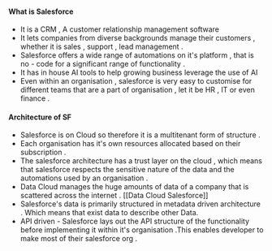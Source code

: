 

#### **What is Salesforce**
- It is a CRM , A customer relationship management software 
- It lets companies from diverse backgrounds manage their customers , whether it is sales , support , lead management . 
- Salesforce offers a wide range of automations on it's platform , that is no - code for a significant range of functionality .
- It has in house AI tools to help growing business leverage the use of AI 
- Even within an organisation , salesforce is very easy to customise for different teams that are a part of organisation , let it be HR , IT or even finance . 


#### **Architecture of SF**
- Salesforce is on Cloud so therefore it is a multitenant form of structure . 
- Each organisation has it's own resources allocated based on their subscription .
- The salesforce architecture has a trust layer on the cloud , which means that salesforce respects the sensitive nature of the data and the automations used by an organisation . 
- Data Cloud manages the huge amounts of data of a company that is scattered across the internet . [[Data Cloud Salesforce]]
- Salesforce's data is primarily structured in metadata driven architecture . Which means that exist data to describe other Data. 
- API driven - Salesforce lays out the API structure of the functionality before implementing it within it's organisation .This enables developer to make most of their salesforce org . 